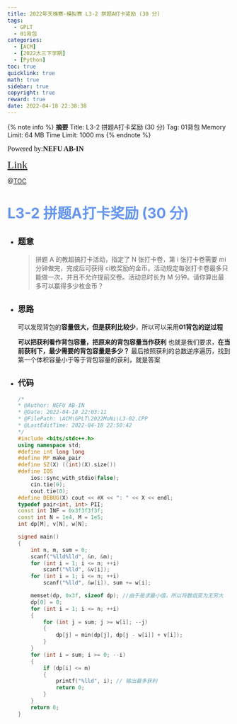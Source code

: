 ```yaml
---
title: 2022年天梯赛-模拟赛 L3-2 拼题A打卡奖励 (30 分)
tags:
  - GPLT
  - 01背包
categories:
  - [ACM]
  - [2022大三下学期]
  - [Python]
toc: true
quicklink: true
math: true
sidebar: true
copyright: true
reward: true
date: 2022-04-18 22:38:38
---
```



{% note info %}
**摘要**
Title: L3-2 拼题A打卡奖励 (30 分)
Tag: 01背包
Memory Limit: 64 MB
Time Limit: 1000 ms
{% endnote %}
<!-- more -->

<font size=3 face=楷体>Powered by:**NEFU AB-IN**</font>

<font color=#FFA500 size=5 face=楷体>[Link](https://pintia.cn/problem-sets/1515651913806946304/problems/1515651986691366925)</font>

@[TOC](文章目录)

# <font color=#6495ED size=6>L3-2 拼题A打卡奖励 (30 分)</font>

* ## <font size=4 face=粗体>题意</font>

  >拼题 A 的教超搞打卡活动，指定了 N 张打卡卷，第 i 张打卡卷需要 mi分钟做完，完成后可获得 ci枚奖励的金币。活动规定每张打卡卷最多只能做一次，并且不允许提前交卷。活动总时长为 M 分钟。请你算出最多可以赢得多少枚金币？



* ## <font size=4 face=粗体>思路</font>

  可以发现背包的**容量很大，但是获利比较少**，所以可以采用**01背包的逆过程**

  **可以把获利看作背包容量，把原来的背包容量当作获利**
  也就是我们要求，**在当前获利下，最少需要的背包容量是多少？**
  最后按照获利的总数逆序遍历，找到第一个体积容量小于等于背包容量的获利，就是答案

* ## <font size=4 face=粗体>代码</font>

  ```cpp
  /*
  * @Author: NEFU AB-IN
  * @Date: 2022-04-18 22:03:11
  * @FilePath: \ACM\GPLT\2022MoNi\L3-02.CPP
  * @LastEditTime: 2022-04-18 22:50:42
  */
  #include <bits/stdc++.h>
  using namespace std;
  #define int long long
  #define MP make_pair
  #define SZ(X) ((int)(X).size())
  #define IOS                                                                                                            \
      ios::sync_with_stdio(false);                                                                                       \
      cin.tie(0);                                                                                                        \
      cout.tie(0);
  #define DEBUG(X) cout << #X << ": " << X << endl;
  typedef pair<int, int> PII;
  const int INF = 0x3f3f3f3f;
  const int N = 1e4, M = 1e5;
  int dp[M], v[N], w[N];

  signed main()
  {
      int n, m, sum = 0;
      scanf("%lld%lld", &n, &m);
      for (int i = 1; i <= n; ++i)
          scanf("%lld", &v[i]);
      for (int i = 1; i <= n; ++i)
          scanf("%lld", &w[i]), sum += w[i];

      memset(dp, 0x3f, sizeof dp); //由于是求最小值，所以将数组变为无穷大
      dp[0] = 0;
      for (int i = 1; i <= n; ++i)
      {
          for (int j = sum; j >= w[i]; --j)
          {
              dp[j] = min(dp[j], dp[j - w[i]] + v[i]);
          }
      }
      for (int i = sum; i >= 0; --i)
      {
          if (dp[i] <= m)
          {
              printf("%lld", i); // 输出最多获利
              return 0;
          }
      }
      return 0;
  }
  ```